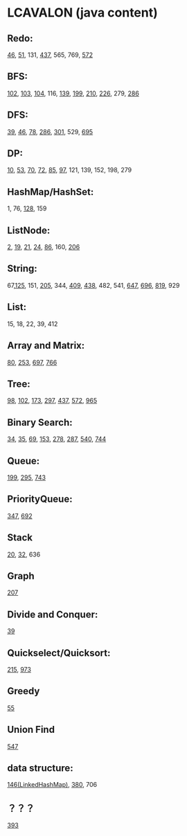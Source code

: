 # LCAVALON (java content)

## Redo:
[46](https://github.com/LiEAEX/LCAVALON/blob/master/src/46.%20Permutations.java),
[51](https://github.com/LiEAEX/LCAVALON/blob/master/src/51.%20N-Queens.java), 131, 
[437](https://github.com/LiEAEX/LCAVALON/blob/master/src/437.%20Path%20Sum%20III.java), 565, 769, 
[572](https://github.com/LiEAEX/LCAVALON/blob/master/src/572.%20Subtree%20of%20Another%20Tree.java)

## BFS:
[102](https://github.com/LiEAEX/LCAVALON/blob/master/src/102.%20Binary%20Tree%20Level%20Order%20Traversal_BFS.java), [103](https://github.com/LiEAEX/LCAVALON/blob/master/src/103.%20Binary%20Tree%20Zigzag%20Level%20Order%20Traversal.java), [104](https://github.com/LiEAEX/LCAVALON/blob/master/src/104.%20Maximum%20Depth%20of%20Binary%20Tree_BFS.java), 116, [139](https://github.com/LiEAEX/LCAVALON/blob/master/src/139.%20Word%20Break_BFS%20Approach.java), [199](https://github.com/LiEAEX/LCAVALON/blob/master/src/199.%20Binary%20Tree%20Right%20Side%20View.java), [210](https://github.com/LiEAEX/LCAVALON/blob/master/src/210.%20Course%20Schedule%20II.java), [226](https://github.com/LiEAEX/LCAVALON/blob/master/src/226.%20Invert%20Binary%20Tree_BFS.java), 279, [286](https://github.com/LiEAEX/LCAVALON/blob/master/src/286.%20Walls%20and%20Gates.java)
## DFS: 
[39](https://github.com/LiEAEX/LCAVALON/blob/master/src/39.%20Combination%20Sum.java), [46](https://github.com/LiEAEX/LCAVALON/blob/master/src/46.%20Permutations.java), [78](https://github.com/LiEAEX/LCAVALON/blob/master/src/78.%20Subsets_BackTracking.java), [286](https://github.com/LiEAEX/LCAVALON/blob/master/src/286.%20Walls%20and%20Gates.java), [301](https://github.com/LiEAEX/LCAVALON/blob/master/src/301.%20Remove%20Invalid%20Parentheses_DFS.java), 529, [695](https://github.com/LiEAEX/LCAVALON/blob/master/src/695.%20Max%20Area%20of%20Island.java)
## DP:
[10](https://github.com/LiEAEX/LCAVALON/blob/master/src/10.%20Regular%20Expression%20Matching.java), [53](https://github.com/LiEAEX/LCAVALON/blob/master/src/53.%20Maximum%20Subarray_DP.java), [70](https://github.com/LiEAEX/LCAVALON/blob/master/src/70.%20Climbing%20Stairs.java), [72](https://github.com/LiEAEX/LCAVALON/blob/master/src/72.%20Edit%20Distance_DP.java), [85](https://github.com/LiEAEX/LCAVALON/blob/master/src/85.%20Maximal%20Rectangle_DP.java), [97](https://github.com/LiEAEX/LCAVALON/blob/master/src/97.%20Interleaving%20String_DP.java), 121, 139, 152, 198, 279
## HashMap/HashSet: 
1, 76, [128](https://github.com/LiEAEX/LCAVALON/blob/master/src/128.%20Longest%20Consecutive%20Sequence.java), 159
## ListNode:
[2](https://github.com/LiEAEX/LCAVALON/blob/master/src/2.%20Add%20Two%20Numbers.java), [19](https://github.com/LiEAEX/LCAVALON/blob/master/src/19.%20Remove%20Nth%20Node%20From%20End%20of%20List.java), [21](https://github.com/LiEAEX/LCAVALON/blob/master/src/21.%20Merge%20Two%20Sorted%20Lists%20ver2.java), [24](https://github.com/LiEAEX/LCAVALON/blob/master/src/24.%20Swap%20Nodes%20in%20Pairs.java), [86](https://github.com/LiEAEX/LCAVALON/blob/master/src/86.%20Partition%20List.java), 160, [206](https://github.com/LiEAEX/LCAVALON/blob/master/src/206.%20Reverse%20Linked%20List.java)
## String: 
67,[125](https://github.com/LiEAEX/LCAVALON/blob/master/src/125.%20Valid%20Palindrome.java), 151, [205](https://github.com/LiEAEX/LCAVALON/blob/master/src/205.%20Isomorphic%20Strings.java), 344, [409](https://github.com/LiEAEX/LCAVALON/blob/master/src/409.%20Longest%20Palindrome.java), [438](https://github.com/LiEAEX/LCAVALON/blob/master/src/438.%20Find%20All%20Anagrams%20in%20a%20String.java), 482, 541, [647](https://github.com/LiEAEX/LCAVALON/blob/master/src/647.%20Palindromic%20Substrings.java), [696](https://github.com/LiEAEX/LCAVALON/blob/master/src/696.%20Count%20Binary%20Substrings.java), [819](https://github.com/LiEAEX/LCAVALON/blob/master/src/819.%20Most%20Common%20Word.java), 929
## List:
15, 18, 22, 39, 412
## Array and Matrix:
[80](https://github.com/LiEAEX/LCAVALON/blob/master/src/80.%20Remove%20Duplicates%20from%20Sorted%20Array%20II.java), 
[253](https://github.com/LiEAEX/LCAVALON/blob/master/src/253.%20Meeting%20Rooms%20II.java), [697](https://github.com/LiEAEX/LCAVALON/blob/master/src/697.%20Degree%20of%20an%20Array.java), [766](https://github.com/LiEAEX/LCAVALON/blob/master/src/766.%20Toeplitz%20Matrix.java)
## Tree:
[98](https://github.com/LiEAEX/LCAVALON/blob/master/src/98.%20Validate%20Binary%20Search%20Tree.java), [102](https://github.com/LiEAEX/LCAVALON/blob/master/src/102.%20Binary%20Tree%20Level%20Order%20Traversal_BFS.java), [173](https://github.com/LiEAEX/LCAVALON/blob/master/src/173.%20Binary%20Search%20Tree%20Iterator.java), [297](https://github.com/LiEAEX/LCAVALON/blob/master/src/297.%20Serialize%20and%20Deserialize%20Binary%20Tree.java), [437](https://github.com/LiEAEX/LCAVALON/blob/master/src/437.%20Path%20Sum%20III.java), [572](https://github.com/LiEAEX/LCAVALON/blob/master/src/572.%20Subtree%20of%20Another%20Tree.java), [965](https://github.com/LiEAEX/LCAVALON/blob/master/src/965.%20Univalued%20Binary%20Tree.java)
## Binary Search:
[34](https://github.com/LiEAEX/LCAVALON/blob/master/src/34.%20Find%20First%20and%20Last%20Position%20of%20Element%20in%20Sorted%20Array.java), 
[35](https://github.com/LiEAEX/LCAVALON/blob/master/src/35.%20Search%20Insert%20Position.java), [69](https://github.com/LiEAEX/LCAVALON/blob/master/src/69.%20Sqrt(x).java), [153](https://github.com/LiEAEX/LCAVALON/blob/master/src/153.%20Find%20Minimum%20in%20Rotated%20Sorted%20Array.java), [278](https://github.com/LiEAEX/LCAVALON/blob/master/src/278.%20First%20Bad%20Version.java), [287](https://github.com/LiEAEX/LCAVALON/blob/master/src/287.%20Find%20the%20Duplicate%20Number.java), [540](https://github.com/LiEAEX/LCAVALON/blob/master/src/540.%20Single%20Element%20in%20a%20Sorted%20Array.java), [744](https://github.com/LiEAEX/LCAVALON/blob/master/src/744.%20Find%20Smallest%20Letter%20Greater%20Than%20Target.java)
## Queue:
[199](https://github.com/LiEAEX/LCAVALON/blob/master/src/199.%20Binary%20Tree%20Right%20Side%20View.java), [295](https://github.com/LiEAEX/LCAVALON/blob/master/src/295.%20Find%20Median%20from%20Data%20Stream.java), [743](https://github.com/LiEAEX/LCAVALON/blob/master/src/743.%20Network%20Delay%20Time.java)
## PriorityQueue:
[347](https://github.com/LiEAEX/LCAVALON/blob/master/src/347.%20Top%20K%20Frequent%20Elements.java), [692](https://github.com/LiEAEX/LCAVALON/blob/master/src/692.%20Top%20K%20Frequent%20Words.java)
## Stack
[20](https://github.com/LiEAEX/LCAVALON/blob/master/src/20.%20Valid%20Parentheses.java), [32](https://github.com/LiEAEX/LCAVALON/blob/master/src/32.%20Longest%20Valid%20Parentheses.java), 636
## Graph
[207](https://github.com/LiEAEX/LCAVALON/blob/master/src/207.%20Course%20Schedule.java)
## Divide and Conquer:
[39](https://github.com/LiEAEX/LCAVALON/blob/master/src/23.%20Merge%20k%20Sorted%20Lists.java)
## Quickselect/Quicksort:
[215](https://github.com/LiEAEX/LCAVALON/blob/master/src/215.%20Kth%20Largest%20Element%20in%20an%20Array.java), [973](https://github.com/LiEAEX/LCAVALON/blob/master/src/973.%20K%20Closest%20Points%20to%20Origin.java)
## Greedy
[55](https://github.com/LiEAEX/LCAVALON/blob/master/src/55.%20Jump%20Game.java)
## Union Find
[547](https://github.com/LiEAEX/LCAVALON/blob/master/src/547.%20Friend%20Circles_Union_Find.java)
## data structure:
[146(LinkedHashMap)](https://github.com/LiEAEX/LCAVALON/blob/master/src/146.%20LRU%20Cache.java), [380](https://github.com/LiEAEX/LCAVALON/blob/master/src/380.%20Insert%20Delete%20GetRandom%20O(1).java), 706
## ？？？
[393](https://github.com/LiEAEX/LCAVALON/blob/master/src/393.%20UTF-8%20Validation.java)
